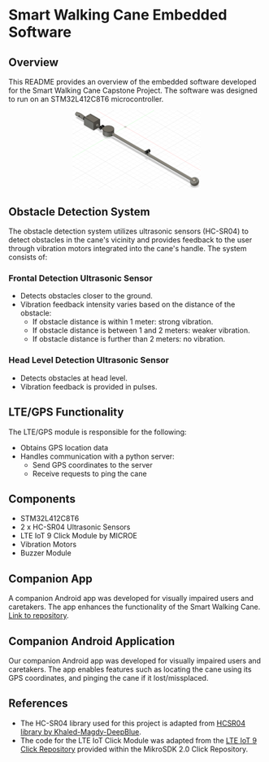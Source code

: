 # Smart Walking Cane Embedded Software

## Overview

This README provides an overview of the embedded software developed for the Smart Walking Cane Capstone Project. The software was designed to run on an STM32L412C8T6 microcontroller.

<p align="center">
    <img src="readme_res\smart_walking_cane.png" alt="Smart Walking Cane" width="50%">
</p>

## Obstacle Detection System

The obstacle detection system utilizes ultrasonic sensors (HC-SR04) to detect obstacles in the cane's vicinity and provides feedback to the user through vibration motors integrated into the cane's handle. The system consists of:

### Frontal Detection Ultrasonic Sensor

- Detects obstacles closer to the ground.
- Vibration feedback intensity varies based on the distance of the obstacle:
  - If obstacle distance is within 1 meter: strong vibration.
  - If obstacle distance is between 1 and 2 meters: weaker vibration.
  - If obstacle distance is further than 2 meters: no vibration.

### Head Level Detection Ultrasonic Sensor

- Detects obstacles at head level.
- Vibration feedback is provided in pulses.

## LTE/GPS Functionality

The LTE/GPS module is responsible for the following:
- Obtains GPS location data
- Handles communication with a python server:
  - Send GPS coordinates to the server
  - Receive requests to ping the cane

## Components

- STM32L412C8T6
- 2 x HC-SR04 Ultrasonic Sensors
- LTE IoT 9 Click Module by MICROE
- Vibration Motors
- Buzzer Module

## Companion App

A companion Android app was developed for visually impaired users and caretakers. The app enhances the functionality of the Smart Walking Cane. [Link to repository](https://github.com/harri012/Hermes_App).


## Companion Android Application
Our companion Android app was developed for visually impaired users and caretakers. The app enables features such as locating the cane using its GPS coordinates, and pinging the cane if it lost/missplaced. 

## References
- The HC-SR04 library used for this project is adapted from [HCSR04 library by Khaled-Magdy-DeepBlue](https://github.com/Khaled-Magdy-DeepBlue/STM32_Course_DeepBlue/tree/master/ECUAL/HCSR04).
- The code for the LTE IoT Click Module was adapted from the [LTE IoT 9 Click Repository](https://github.com/MikroElektronika/mikrosdk_click_v2/tree/master/clicks/lteiot9) provided within the MikroSDK 2.0 Click Repository.
